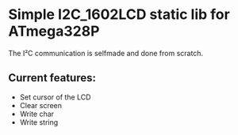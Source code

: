 # Simple I2C_1602LCD static lib for ATmega328P

The I²C communication is selfmade and done from scratch.

## Current features:
* Set cursor of the LCD
* Clear screen
* Write char
* Write string
